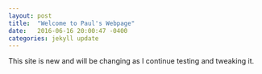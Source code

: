 ```yaml
---
layout: post
title:  "Welcome to Paul's Webpage"
date:   2016-06-16 20:00:47 -0400
categories: jekyll update
---
```

This site is new and will be changing as I continue testing and tweaking it.
